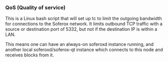 ### QoS (Quality of service) ###

This is a Linux bash script that will set up tc to limit the outgoing bandwidth for connections to the Soferox network. It limits outbound TCP traffic with a source or destination port of 5332, but not if the destination IP is within a LAN.

This means one can have an always-on soferoxd instance running, and another local soferoxd/soferox-qt instance which connects to this node and receives blocks from it.
